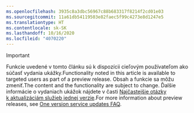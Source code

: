 ```yaml
---
ms.openlocfilehash: 3935c8a3dbc56967c88b683317f8214f2cd01e03
ms.sourcegitcommit: 11a61db54119503e82faec5f99c4273e8d1247e5
ms.translationtype: HT
ms.contentlocale: sk-SK
ms.lasthandoff: 10/16/2020
ms.locfileid: "4070220"
---
```

> [!IMPORTANT]
> <span data-ttu-id="ffbcf-101">Funkcie uvedené v tomto článku sú k dispozícii cieľovým používateľom ako súčasť vydania ukážky.</span><span class="sxs-lookup"><span data-stu-id="ffbcf-101">Functionality noted in this article is available to targeted users as part of a preview release.</span></span> <span data-ttu-id="ffbcf-102">Obsah a funkcie sa môžu zmeniť.</span><span class="sxs-lookup"><span data-stu-id="ffbcf-102">The content and the functionality are subject to change.</span></span> <span data-ttu-id="ffbcf-103">Ďalšie informácie o vydaniach ukážok nájdete v časti [Najčastejšie otázky k aktualizáciám služieb jednej verzie](https://docs.microsoft.com/dynamics365/unified-operations/fin-and-ops/get-started/one-version).</span><span class="sxs-lookup"><span data-stu-id="ffbcf-103">For more information about preview releases, see [One version service updates FAQ](https://docs.microsoft.com/dynamics365/unified-operations/fin-and-ops/get-started/one-version).</span></span>
